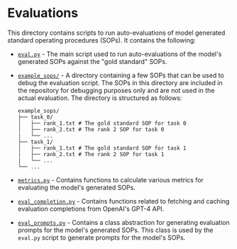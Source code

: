# Evaluations

This directory contains scripts to run auto-evaluations of model generated standard operating procedures (SOPs). It contains the following:

- [`eval.py`](./eval.py) - The main script used to run auto-evaluations of the model's generated SOPs against the "gold standard" SOPs.

- [`example_sops/`](./example_sops/) - A directory containing a few SOPs that can be used to debug the evaluation script. The SOPs in this directory are included in the repository for debugging purposes only and are not used in the actual evaluation. The directory is structured as follows:
    ```
    example_sops/
    ├── task_0/
    │   ├── rank_1.txt # The gold standard SOP for task 0
    │   ├── rank_2.txt # The rank 2 SOP for task 0
    |   └── ... 
    ├── task_1/
    │   ├── rank_1.txt # The gold standard SOP for task 1
    │   ├── rank_2.txt # The rank 2 SOP for task 1
    |   └── ...
    └── ...
    ```

- [`metrics.py`](./metrics.py) - Contains functions to calculate various metrics for evaluating the model's generated SOPs.

- [`eval_completion.py`](./eval_completion.py) - Contains functions related to fetching and caching evaluation completions from OpenAI's GPT-4 API. 

- [`eval_prompts.py`](./eval_prompts.py) - Contains a class abstraction for generating evaluation prompts for the model's generated SOPs. This class is used by the `eval.py` script to generate prompts for the model's SOPs.